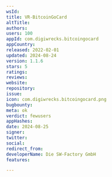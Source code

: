 ```yaml
---
wsId: 
title: VR-BitcoinGoCard
altTitle: 
authors: 
users: 100
appId: com.digiwrecks.bitcoingocard
appCountry: 
released: 2022-02-01
updated: 2024-08-24
version: 1.1.6
stars: 5
ratings: 
reviews: 
website: 
repository: 
issue: 
icon: com.digiwrecks.bitcoingocard.png
bugbounty: 
meta: ok
verdict: fewusers
appHashes: 
date: 2024-08-25
signer: 
twitter: 
social: 
redirect_from: 
developerName: Die SW-Factory GmbH
features: 

---
```


